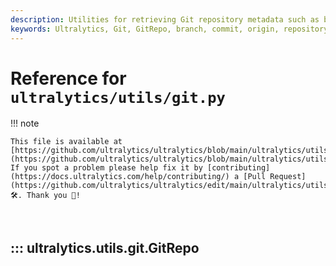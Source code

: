 ```yaml
---
description: Utilities for retrieving Git repository metadata such as branch, commit, and origin URL, used in Ultralytics projects.
keywords: Ultralytics, Git, GitRepo, branch, commit, origin, repository, utils, metadata, version control
---
```


# Reference for `ultralytics/utils/git.py`

!!! note

    This file is available at [https://github.com/ultralytics/ultralytics/blob/main/ultralytics/utils/git.py](https://github.com/ultralytics/ultralytics/blob/main/ultralytics/utils/git.py). If you spot a problem please help fix it by [contributing](https://docs.ultralytics.com/help/contributing/) a [Pull Request](https://github.com/ultralytics/ultralytics/edit/main/ultralytics/utils/git.py) 🛠️. Thank you 🙏!

<br>

## ::: ultralytics.utils.git.GitRepo

<br><br>
